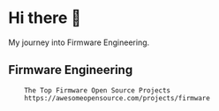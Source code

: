 # Hi there 👋
My journey into Firmware Engineering.

## Firmware Engineering

```Awesome Open Source
    The Top Firmware Open Source Projects
    https://awesomeopensource.com/projects/firmware
```
